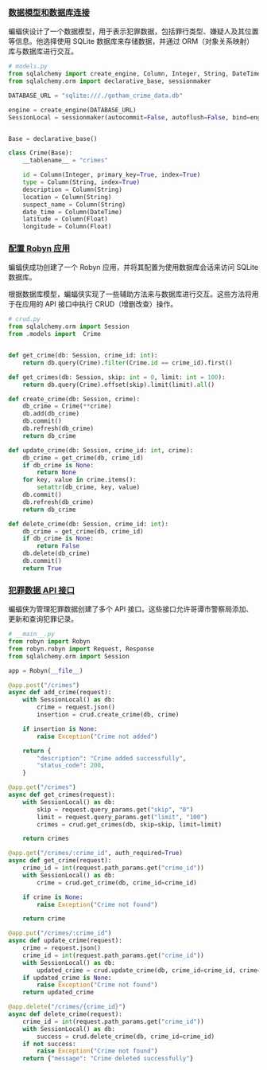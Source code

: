 ### [数据模型和数据库连接](https://robyn.tech/documentation/example_app/modeling_routes#crime-data-model-and-database-connection)

蝙蝠侠设计了一个数据模型，用于表示犯罪数据，包括罪行类型、嫌疑人及其位置等信息。他选择使用 SQLite 数据库来存储数据，并通过 ORM（对象关系映射）库与数据库进行交互。

```python
# models.py
from sqlalchemy import create_engine, Column, Integer, String, DateTime, Float
from sqlalchemy.orm import declarative_base, sessionmaker

DATABASE_URL = "sqlite:///./gotham_crime_data.db"

engine = create_engine(DATABASE_URL)
SessionLocal = sessionmaker(autocommit=False, autoflush=False, bind=engine)


Base = declarative_base()

class Crime(Base):
    __tablename__ = "crimes"

    id = Column(Integer, primary_key=True, index=True)
    type = Column(String, index=True)
    description = Column(String)
    location = Column(String)
    suspect_name = Column(String)
    date_time = Column(DateTime)
    latitude = Column(Float)
    longitude = Column(Float)

```

### [配置 Robyn 应用](https://robyn.tech/documentation/example_app/modeling_routes#setting-up-the-robyn-application)

蝙蝠侠成功创建了一个 Robyn 应用，并将其配置为使用数据库会话来访问 SQLite 数据库。

根据数据库模型，蝙蝠侠实现了一些辅助方法来与数据库进行交互。这些方法将用于在应用的 API 接口中执行 CRUD（增删改查）操作。

```python
# crud.py
from sqlalchemy.orm import Session
from .models import  Crime


def get_crime(db: Session, crime_id: int):
    return db.query(Crime).filter(Crime.id == crime_id).first()

def get_crimes(db: Session, skip: int = 0, limit: int = 100):
    return db.query(Crime).offset(skip).limit(limit).all()

def create_crime(db: Session, crime):
    db_crime = Crime(**crime)
    db.add(db_crime)
    db.commit()
    db.refresh(db_crime)
    return db_crime

def update_crime(db: Session, crime_id: int, crime):
    db_crime = get_crime(db, crime_id)
    if db_crime is None:
        return None
    for key, value in crime.items():
        setattr(db_crime, key, value)
    db.commit()
    db.refresh(db_crime)
    return db_crime

def delete_crime(db: Session, crime_id: int):
    db_crime = get_crime(db, crime_id)
    if db_crime is None:
        return False
    db.delete(db_crime)
    db.commit()
    return True

```

### [犯罪数据 API 接口](https://robyn.tech/documentation/example_app/modeling_routes#crime-data-endpoints)

蝙蝠侠为管理犯罪数据创建了多个 API 接口。这些接口允许哥谭市警察局添加、更新和查询犯罪记录。

```python
# __main__.py
from robyn import Robyn
from robyn.robyn import Request, Response
from sqlalchemy.orm import Session

app = Robyn(__file__)

@app.post("/crimes")
async def add_crime(request):
    with SessionLocal() as db:
        crime = request.json()
        insertion = crud.create_crime(db, crime)

    if insertion is None:
        raise Exception("Crime not added")

    return {
        "description": "Crime added successfully",
        "status_code": 200,
    }

@app.get("/crimes")
async def get_crimes(request):
    with SessionLocal() as db:
        skip = request.query_params.get("skip", "0")
        limit = request.query_params.get("limit", "100")
        crimes = crud.get_crimes(db, skip=skip, limit=limit)

    return crimes

@app.get("/crimes/:crime_id", auth_required=True)
async def get_crime(request):
    crime_id = int(request.path_params.get("crime_id"))
    with SessionLocal() as db:
        crime = crud.get_crime(db, crime_id=crime_id)

    if crime is None:
        raise Exception("Crime not found")

    return crime

@app.put("/crimes/:crime_id")
async def update_crime(request):
    crime = request.json()
    crime_id = int(request.path_params.get("crime_id"))
    with SessionLocal() as db:
        updated_crime = crud.update_crime(db, crime_id=crime_id, crime=crime)
    if updated_crime is None:
        raise Exception("Crime not found")
    return updated_crime

@app.delete("/crimes/{crime_id}")
async def delete_crime(request):
    crime_id = int(request.path_params.get("crime_id"))
    with SessionLocal() as db:
        success = crud.delete_crime(db, crime_id=crime_id)
    if not success:
        raise Exception("Crime not found")
    return {"message": "Crime deleted successfully"}


```
